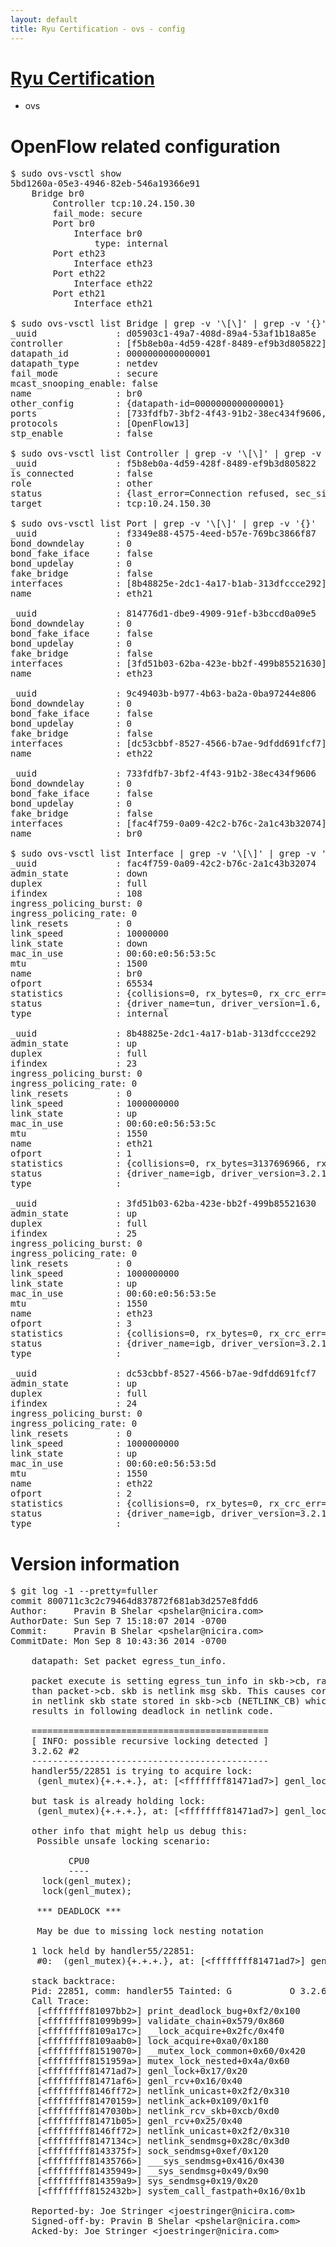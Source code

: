 ```yaml
---
layout: default
title: Ryu Certification - ovs - config
---
```

# [Ryu Certification](http://osrg.github.io/ryu/certification.html)
* ovs 

# OpenFlow related configuration
<pre>
$ sudo ovs-vsctl show
5bd1260a-05e3-4946-82eb-546a19366e91
    Bridge br0
        Controller tcp:10.24.150.30
        fail_mode: secure
        Port br0
            Interface br0
                type: internal
        Port eth23
            Interface eth23
        Port eth22
            Interface eth22
        Port eth21
            Interface eth21

$ sudo ovs-vsctl list Bridge | grep -v '\[\]' | grep -v '{}'
_uuid               : d05903c1-49a7-408d-89a4-53af1b18a85e
controller          : [f5b8eb0a-4d59-428f-8489-ef9b3d805822]
datapath_id         : 0000000000000001
datapath_type       : netdev
fail_mode           : secure
mcast_snooping_enable: false
name                : br0
other_config        : {datapath-id=0000000000000001}
ports               : [733fdfb7-3bf2-4f43-91b2-38ec434f9606, 814776d1-dbe9-4909-91ef-b3bccd0a09e5, 9c49403b-b977-4b63-ba2a-0ba97244e806, f3349e88-4575-4eed-b57e-769bc3866f87]
protocols           : [OpenFlow13]
stp_enable          : false

$ sudo ovs-vsctl list Controller | grep -v '\[\]' | grep -v '{}'
_uuid               : f5b8eb0a-4d59-428f-8489-ef9b3d805822
is_connected        : false
role                : other
status              : {last_error=Connection refused, sec_since_connect=661, sec_since_disconnect=7, state=BACKOFF}
target              : tcp:10.24.150.30

$ sudo ovs-vsctl list Port | grep -v '\[\]' | grep -v '{}'
_uuid               : f3349e88-4575-4eed-b57e-769bc3866f87
bond_downdelay      : 0
bond_fake_iface     : false
bond_updelay        : 0
fake_bridge         : false
interfaces          : [8b48825e-2dc1-4a17-b1ab-313dfccce292]
name                : eth21

_uuid               : 814776d1-dbe9-4909-91ef-b3bccd0a09e5
bond_downdelay      : 0
bond_fake_iface     : false
bond_updelay        : 0
fake_bridge         : false
interfaces          : [3fd51b03-62ba-423e-bb2f-499b85521630]
name                : eth23

_uuid               : 9c49403b-b977-4b63-ba2a-0ba97244e806
bond_downdelay      : 0
bond_fake_iface     : false
bond_updelay        : 0
fake_bridge         : false
interfaces          : [dc53cbbf-8527-4566-b7ae-9dfdd691fcf7]
name                : eth22

_uuid               : 733fdfb7-3bf2-4f43-91b2-38ec434f9606
bond_downdelay      : 0
bond_fake_iface     : false
bond_updelay        : 0
fake_bridge         : false
interfaces          : [fac4f759-0a09-42c2-b76c-2a1c43b32074]
name                : br0

$ sudo ovs-vsctl list Interface | grep -v '\[\]' | grep -v '{}'
_uuid               : fac4f759-0a09-42c2-b76c-2a1c43b32074
admin_state         : down
duplex              : full
ifindex             : 108
ingress_policing_burst: 0
ingress_policing_rate: 0
link_resets         : 0
link_speed          : 10000000
link_state          : down
mac_in_use          : 00:60:e0:56:53:5c
mtu                 : 1500
name                : br0
ofport              : 65534
statistics          : {collisions=0, rx_bytes=0, rx_crc_err=0, rx_dropped=0, rx_errors=0, rx_frame_err=0, rx_over_err=0, rx_packets=0, tx_bytes=0, tx_dropped=0, tx_errors=0, tx_packets=0}
status              : {driver_name=tun, driver_version=1.6, firmware_version=N/A}
type                : internal

_uuid               : 8b48825e-2dc1-4a17-b1ab-313dfccce292
admin_state         : up
duplex              : full
ifindex             : 23
ingress_policing_burst: 0
ingress_policing_rate: 0
link_resets         : 0
link_speed          : 1000000000
link_state          : up
mac_in_use          : 00:60:e0:56:53:5c
mtu                 : 1550
name                : eth21
ofport              : 1
statistics          : {collisions=0, rx_bytes=3137696966, rx_crc_err=0, rx_dropped=0, rx_errors=0, rx_frame_err=0, rx_over_err=0, rx_packets=56525433, tx_bytes=0, tx_dropped=0, tx_errors=0, tx_packets=0}
status              : {driver_name=igb, driver_version=3.2.10-k, firmware_version=2.10-9}
type                : 

_uuid               : 3fd51b03-62ba-423e-bb2f-499b85521630
admin_state         : up
duplex              : full
ifindex             : 25
ingress_policing_burst: 0
ingress_policing_rate: 0
link_resets         : 0
link_speed          : 1000000000
link_state          : up
mac_in_use          : 00:60:e0:56:53:5e
mtu                 : 1550
name                : eth23
ofport              : 3
statistics          : {collisions=0, rx_bytes=0, rx_crc_err=0, rx_dropped=0, rx_errors=0, rx_frame_err=0, rx_over_err=0, rx_packets=0, tx_bytes=4167385500, tx_dropped=0, tx_errors=0, tx_packets=2778257}
status              : {driver_name=igb, driver_version=3.2.10-k, firmware_version=2.10-9}
type                : 

_uuid               : dc53cbbf-8527-4566-b7ae-9dfdd691fcf7
admin_state         : up
duplex              : full
ifindex             : 24
ingress_policing_burst: 0
ingress_policing_rate: 0
link_resets         : 0
link_speed          : 1000000000
link_state          : up
mac_in_use          : 00:60:e0:56:53:5d
mtu                 : 1550
name                : eth22
ofport              : 2
statistics          : {collisions=0, rx_bytes=0, rx_crc_err=0, rx_dropped=0, rx_errors=0, rx_frame_err=0, rx_over_err=0, rx_packets=0, tx_bytes=3593273226, tx_dropped=0, tx_errors=0, tx_packets=39632390}
status              : {driver_name=igb, driver_version=3.2.10-k, firmware_version=2.10-9}
type                : 
</pre>

# Version information
<pre>
$ git log -1 --pretty=fuller
commit 800711c3c2c79464d837872f681ab3d257e8fdd6
Author:     Pravin B Shelar &lt;pshelar@nicira.com&gt;
AuthorDate: Sun Sep 7 15:18:07 2014 -0700
Commit:     Pravin B Shelar &lt;pshelar@nicira.com&gt;
CommitDate: Mon Sep 8 10:43:36 2014 -0700

    datapath: Set packet egress_tun_info.
    
    packet execute is setting egress_tun_info in skb-&gt;cb, rather
    than packet-&gt;cb. skb is netlink msg skb. This causes corruption
    in netlink skb state stored in skb-&gt;cb &#40;NETLINK_CB&#41; which
    results in following deadlock in netlink code.
    
    =============================================
    [ INFO: possible recursive locking detected ]
    3.2.62 #2
    ---------------------------------------------
    handler55/22851 is trying to acquire lock:
     &#40;genl_mutex&#41;{+.+.+.}, at: [&lt;ffffffff81471ad7&gt;] genl_lock+0x17/0x20
    
    but task is already holding lock:
     &#40;genl_mutex&#41;{+.+.+.}, at: [&lt;ffffffff81471ad7&gt;] genl_lock+0x17/0x20
    
    other info that might help us debug this:
     Possible unsafe locking scenario:
    
           CPU0
           ----
      lock&#40;genl_mutex&#41;;
      lock&#40;genl_mutex&#41;;
    
     *** DEADLOCK ***
    
     May be due to missing lock nesting notation
    
    1 lock held by handler55/22851:
     #0:  &#40;genl_mutex&#41;{+.+.+.}, at: [&lt;ffffffff81471ad7&gt;] genl_lock+0x17/0x20
    
    stack backtrace:
    Pid: 22851, comm: handler55 Tainted: G           O 3.2.62 #2
    Call Trace:
     [&lt;ffffffff81097bb2&gt;] print_deadlock_bug+0xf2/0x100
     [&lt;ffffffff81099b99&gt;] validate_chain+0x579/0x860
     [&lt;ffffffff8109a17c&gt;] __lock_acquire+0x2fc/0x4f0
     [&lt;ffffffff8109aab0&gt;] lock_acquire+0xa0/0x180
     [&lt;ffffffff81519070&gt;] __mutex_lock_common+0x60/0x420
     [&lt;ffffffff8151959a&gt;] mutex_lock_nested+0x4a/0x60
     [&lt;ffffffff81471ad7&gt;] genl_lock+0x17/0x20
     [&lt;ffffffff81471af6&gt;] genl_rcv+0x16/0x40
     [&lt;ffffffff8146ff72&gt;] netlink_unicast+0x2f2/0x310
     [&lt;ffffffff81470159&gt;] netlink_ack+0x109/0x1f0
     [&lt;ffffffff8147030b&gt;] netlink_rcv_skb+0xcb/0xd0
     [&lt;ffffffff81471b05&gt;] genl_rcv+0x25/0x40
     [&lt;ffffffff8146ff72&gt;] netlink_unicast+0x2f2/0x310
     [&lt;ffffffff8147134c&gt;] netlink_sendmsg+0x28c/0x3d0
     [&lt;ffffffff8143375f&gt;] sock_sendmsg+0xef/0x120
     [&lt;ffffffff81435766&gt;] ___sys_sendmsg+0x416/0x430
     [&lt;ffffffff81435949&gt;] __sys_sendmsg+0x49/0x90
     [&lt;ffffffff814359a9&gt;] sys_sendmsg+0x19/0x20
     [&lt;ffffffff8152432b&gt;] system_call_fastpath+0x16/0x1b
    
    Reported-by: Joe Stringer &lt;joestringer@nicira.com&gt;
    Signed-off-by: Pravin B Shelar &lt;pshelar@nicira.com&gt;
    Acked-by: Joe Stringer &lt;joestringer@nicira.com&gt;
</pre>
